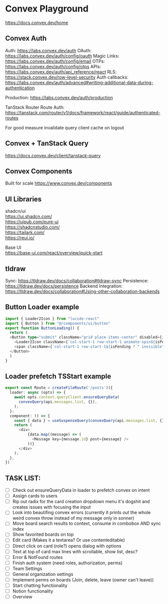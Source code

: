 # Convex Playground

https://docs.convex.dev/home

## Convex Auth

Auth: https://labs.convex.dev/auth
OAuth: https://labs.convex.dev/auth/config/oauth
Magic Links: https://labs.convex.dev/auth/config/email
OTPs: https://labs.convex.dev/auth/config/otps
APIs: https://labs.convex.dev/auth/api_reference/react
RLS: https://stack.convex.dev/row-level-security
Auth callbacks: https://labs.convex.dev/auth/advanced#writing-additional-data-during-authentication

Production: https://labs.convex.dev/auth/production

TanStack Router Route Auth: https://tanstack.com/router/v1/docs/framework/react/guide/authenticated-routes

For good measure invalidate query client cache on logout

## Convex + TanStack Query

https://docs.convex.dev/client/tanstack-query

## Convex Components

Built for scale
https://www.convex.dev/components

## UI Libraries

shadcn/ui  
https://ui.shadcn.com/  
https://uipub.com/pure-ui  
https://shadcnstudio.com/  
https://tailark.com/  
https://reui.io/

Base UI  
https://base-ui.com/react/overview/quick-start

## tldraw

Sync: https://tldraw.dev/docs/collaboration#tldraw-sync
Persistence: https://tldraw.dev/docs/persistence
Backend Integration: https://tldraw.dev/docs/collaboration#Using-other-collaboration-backends

## Button Loader example

```typescript
import { Loader2Icon } from "lucide-react"
import { Button } from "@/components/ui/button"
export function ButtonLoading() {
  return (
  <Button type="submit" className="grid place-items-center" disabled={isPending}>
    <Loader2Icon className={`col-start-1 row-start-1 animate-spin${isPending ? " visible" : " invisible"}`} />
    <span className={`col-start-1 row-start-1${isPending ? " invisible" : " visible"}`}>Create board</span>
  </Button>
  )
}
```

## Loader prefetch TSStart example

```typescript
export const Route = createFileRoute('/posts')({
  loader: async (opts) => {
    await opts.context.queryClient.ensureQueryData(
      convexQuery(api.messages.list, {}),
    );
  };
  component: () => {
    const { data } = useSuspenseQuery(convexQuery(api.messages.list, {}));
    return (
      <div>
	      {data.map((message) => (
	        <Message key={message.id} post={message} />
	      ))}
      </div>
    );
  },
})
```

## TASK LIST:

- [ ] Check out ensureQueryData in loader to prefetch convex on intent
- [ ] Assign cards to users
- [ ] Rip out radix for the card creation dropdown menu it's dogshit and creates issues with focusing the input
- [ ] Look into beautifing convex errors (currently it prints out the whole weird convex throw instead of my message only in sonner)
- [ ] Move board search results to context, consume in combobox AND sync index
- [ ] Show favorited boards on top
- [ ] Edit card (Makes it a textarea? Or use contenteditable)
- [ ] Direct click on card (role?) opens dialog with options
- [ ] Text at top of card max lines with scrollable, show list, desc?
- [ ] Error & NotFound routes
- [ ] Finish auth system (need roles, authorization, perms)
- [ ] Team Settings
- [ ] General organization settings
- [ ] Implement perms on boards (Join, delete, leave (owner can't leave))
- [ ] Start chatting functionality
- [ ] Notion functionality
- [ ] Overview
